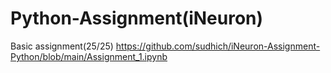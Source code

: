 # Python-Assignment(iNeuron)
Basic assignment(25/25)
https://github.com/sudhich/iNeuron-Assignment-Python/blob/main/Assignment_1.ipynb
